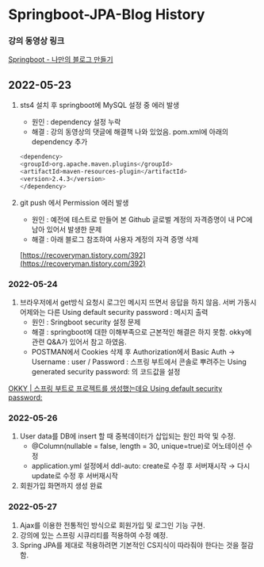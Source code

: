 # Springboot-JPA-Blog History

### 강의 동영상 링크

[Springboot - 나만의 블로그 만들기](https://www.youtube.com/playlist?list=PL93mKxaRDidECgjOBjPgI3Dyo8ka6Ilqm)

## 2022-05-23

1. sts4 설치 후 springboot에 MySQL 설정 중 에러 발생
    - 원인 : dependency 설정 누락
    - 해결 : 강의 동영상의 댓글에 해결책 나와 있었음. pom.xml에 아래의 dependency 추가
    
    ```bash
    <dependency>
    <groupId>org.apache.maven.plugins</groupId>
    <artifactId>maven-resources-plugin</artifactId>
    <version>2.4.3</version>
    </dependency>
    
    ```
    

1. git push 에서 Permission 에러 발생
    - 원인 : 예전에 테스트로 만들어 본 Github 글로벌 계정의 자격증명이 내 PC에 남아 있어서 발생한 문제
    - 해결 : 아래 블로그 참조하여 사용자 계정의 자격 증명 삭제
    
    [https://recoveryman.tistory.com/392](https://recoveryman.tistory.com/392)
    

### 2022-05-24

1. 브라우저에서 get방식 요청시 로그인 메시지 뜨면서 응답을 하지 않음. 서버 가동시 어제와는 다른 Using default security password : 메시지 출력
    - 원인 : Sringboot security 설정 문제
    - 해결 : springboot에 대한 이해부족으로 근본적인 해결은 하지 못함. okky에 관련 Q&A가 있어서 참고 하였음.
    - POSTMAN에서 Cookies 삭제 후  Authorization에서 Basic Auth → Username : user / Password : 스프링 부트에서 콘솔로 뿌려주는 Using generated security password: 의 코드값을 설정

[OKKY | 스프링 부트로 프로젝트를 생성했는데요 Using default security password:](https://okky.kr/article/333904)

### 2022-05-26

1. User data를 DB에 insert 할 때 중복데이터가 삽입되는 원인 파악 및 수정.
    - @Column(nullable = false, length = 30, unique=true)로 어노테이션 수정
    - application.yml 설정에서 ddl-auto: create로 수정 후 서버재시작 → 다시 update로 수정 후 서버재시작
2. 회원가입 화면까지 생성 완료

### 2022-05-27

1. Ajax를 이용한 전통적인 방식으로 회원가입 및 로그인 기능 구현.
2. 강의에 있는 스프링 시큐리티를 적용하여 수정 예정.
3. Spring JPA를 제대로 적용하려면 기본적인 CS지식이 따라줘야 한다는 것을 절감함.
